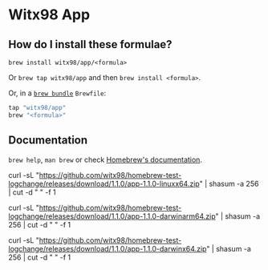 # Witx98 App

## How do I install these formulae?

`brew install witx98/app/<formula>`

Or `brew tap witx98/app` and then `brew install <formula>`.

Or, in a [`brew bundle`](https://github.com/Homebrew/homebrew-bundle) `Brewfile`:

```ruby
tap "witx98/app"
brew "<formula>"
```

## Documentation

`brew help`, `man brew` or check [Homebrew's documentation](https://docs.brew.sh).


curl -sL "https://github.com/witx98/homebrew-test-logchange/releases/download/1.1.0/app-1.1.0-linuxx64.zip" | shasum -a 256 | cut -d " " -f 1

curl -sL "https://github.com/witx98/homebrew-test-logchange/releases/download/1.1.0/app-1.1.0-darwinarm64.zip" | shasum -a 256 | cut -d " " -f 1

curl -sL "https://github.com/witx98/homebrew-test-logchange/releases/download/1.1.0/app-1.1.0-darwinx64.zip" | shasum -a 256 | cut -d " " -f 1
